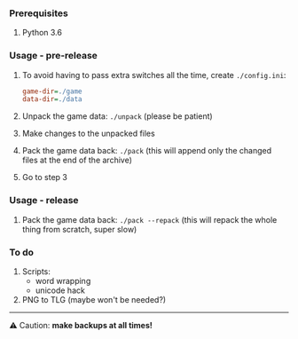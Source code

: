 ### Prerequisites

1. Python 3.6

### Usage - pre-release

1. To avoid having to pass extra switches all the time, create `./config.ini`:

    ```ini
    game-dir=./game
    data-dir=./data
    ```

2. Unpack the game data: `./unpack` (please be patient)
3. Make changes to the unpacked files
4. Pack the game data back: `./pack` (this will append only the changed files
   at the end of the archive)
5. Go to step 3

### Usage - release

1. Pack the game data back: `./pack --repack` (this will repack the whole thing
   from scratch, super slow)

### To do

1. Scripts:
    - word wrapping
    - unicode hack
2. PNG to TLG (maybe won't be needed?)

---

:warning: Caution: **make backups at all times!**
